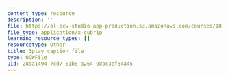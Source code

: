 ```yaml
---
content_type: resource
description: ''
file: https://ol-ocw-studio-app-production.s3.amazonaws.com/courses/18-01sc-single-variable-calculus-fall-2010/28da14947cd751b8a26498bc3ef84a45_YN7k_bXXggY.vtt
file_type: application/x-subrip
learning_resource_types: []
resourcetype: Other
title: 3play caption file
type: OCWFile
uid: 28da1494-7cd7-51b8-a264-98bc3ef84a45
---
```

